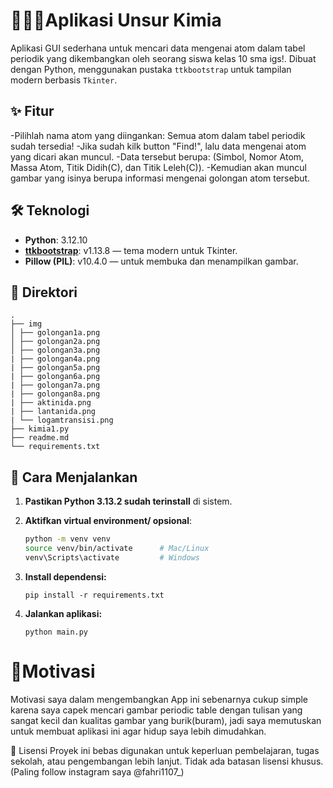# 🧪👨‍🔬Aplikasi Unsur Kimia
Aplikasi GUI sederhana untuk mencari data mengenai atom dalam tabel periodik yang dikembangkan oleh seorang siswa kelas 10 sma igs!. Dibuat dengan Python, menggunakan pustaka `ttkbootstrap` untuk tampilan modern berbasis `Tkinter`.

## ✨ Fitur
-Pilihlah nama atom yang diingankan: Semua atom dalam tabel periodik sudah tersedia!
-Jika sudah kilk button "Find!", lalu data  mengenai atom yang dicari akan muncul.
-Data tersebut berupa: (Simbol, Nomor Atom, Massa Atom, Titik Didih(C), dan Titik Leleh(C)).
-Kemudian akan muncul gambar yang isinya berupa informasi mengenai golongan atom tersebut.

## 🛠 Teknologi

- **Python**: 3.12.10
- **[ttkbootstrap](https://ttkbootstrap.readthedocs.io/)**: v1.13.8 — tema modern untuk Tkinter.
- **Pillow (PIL)**: v10.4.0 — untuk membuka dan menampilkan gambar.

## 📂 Direktori
```
.
├── img
│ ├── golongan1a.png
│ ├── golongan2a.png
│ ├── golongan3a.png
| ├── golongan4a.png
| ├── golongan5a.png
| ├── golongan6a.png
| ├── golongan7a.png
| ├── golongan8a.png
| ├── aktinida.png
| ├── lantanida.png
| └── logamtransisi.png
├── kimia1.py
├── readme.md
└── requirements.txt
```

## 🚀 Cara Menjalankan

1. **Pastikan Python 3.13.2 sudah terinstall** di sistem.
2. **Aktifkan virtual environment/ opsional**:
   ```bash
   python -m venv venv
   source venv/bin/activate      # Mac/Linux
   venv\Scripts\activate         # Windows

2. **Install dependensi:**
    ```
    pip install -r requirements.txt
    ```

2. **Jalankan aplikasi:**
    ```
    python main.py
    ```

# 🧐Motivasi
Motivasi saya dalam mengembangkan App ini sebenarnya cukup simple karena saya capek mencari gambar periodic table dengan tulisan yang sangat kecil dan kualitas gambar yang burik(buram), jadi saya memutuskan untuk membuat aplikasi ini agar hidup saya lebih dimudahkan.

📄 Lisensi
Proyek ini bebas digunakan untuk keperluan pembelajaran, tugas sekolah, atau pengembangan lebih lanjut. Tidak ada batasan lisensi khusus.(Paling follow instagram saya @fahri1107_)

